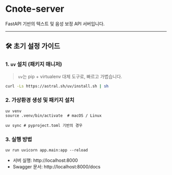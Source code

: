 # Cnote-server

FastAPI 기반의 텍스트 및 음성 보정 API 서버입니다.

---

## 🛠️ 초기 설정 가이드

### 1. `uv` 설치 (패키지 매니저)

> `uv`는 pip + virtualenv 대체 도구로, 빠르고 가볍습니다.

```bash
curl -Ls https://astral.sh/uv/install.sh | sh
```

### 2. 가상환경 생성 및 패키지 설치

```
uv venv
source .venv/bin/activate  # macOS / Linux

uv sync # pyproject.toml 기반의 경우
```

### 3. 실행 방법

```
uv run uvicorn app.main:app --reload
```

- 서버 실행: http://localhost:8000
- Swagger 문서: http://localhost:8000/docs
